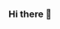 ### Hi there 👋

<!--
**WDMuffin/WDMuffin** is a ✨ _special_ ✨ repository because its `README.md` (this file) appears on your GitHub profile.

Here are some ideas to get you started:

- 🔭 I’m currently working on computer science...
- 🌱 I’m currently learning data structure...
- 👯 I’m looking to collaborate on games...
- 🤔 I’m looking for help with algothrium...
- 💬 Ask me about ...
- 📫 How to reach me: ...
- 😄 Pronouns: ...
- ⚡ Fun fact: ...
-->
